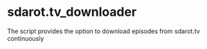 # sdarot.tv_downloader
The script provides the option to download episodes from sdarot.tv continuously
